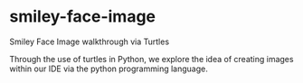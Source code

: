 # smiley-face-image

Smiley Face Image walkthrough via Turtles


Through the use of turtles in Python, we explore the idea of creating images within our IDE via the python programming language.
